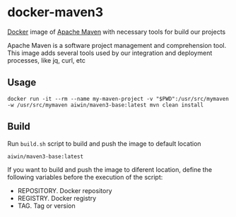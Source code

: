 docker-maven3
================

[Docker](https://www.docker.com/) image of [Apache Maven](https://maven.apache.org/) with necessary tools for build our projects

Apache Maven is a software project management and comprehension tool. This image adds several tools used by our integration and deployment processes, like jq, curl, etc

Usage
--------------

    docker run -it --rm --name my-maven-project -v "$PWD":/usr/src/mymaven -w /usr/src/mymaven aiwin/maven3-base:latest mvn clean install


Build
--------------

Run `build.sh` script to build and push the image to default location

    aiwin/maven3-base:latest

If you want to build and push the image to diferent location, define the following
variables before the execution of the script:

- REPOSITORY. Docker repository
- REGISTRY. Docker registry
- TAG. Tag or version
